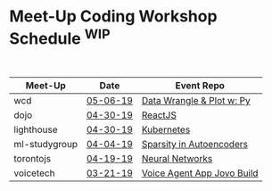 # Meet-Up Coding Workshop Schedule  <sup> WIP </sup>

<br />

| Meet-Up                  | Date                              | Event Repo                                                                              |
| ------------------------ | --------------------------------- | --------------------------------------------------------------------------------------- |
| wcd <!-- weclouddata --> | [05-06-19](https://is.gd/d8jKCT)  | [Data Wrangle & Plot w: Py](https://github.com/mori-c/meetups/tree/master/wcd)          |
| dojo                     | [04-30-19](https://is.gd/ejhvWj)  | [ReactJS](https://github.com/mori-c/meetup/tree/master/dojo/react)                      |
| lighthouse               | [04-30-19](https://is.gd/XsTLk8 ) | [Kubernetes](https://github.com/mori-c/meetup/tree/master/lighthouse/kubernetes)        |     
| ml-studygroup            | [04-04-19](https://is.gd/BJkg4W)  | [Sparsity in Autoencoders](https://github.com/mori-c/meetup/tree/master/ml-studygroup)  |   
| torontojs                | [04-19-19](https://is.gd/wCH5Qi)  | [Neural Networks](https://github.com/mori-c/meetup/tree/master/torontojs)               |         
| voicetech                | [03-21-19](https://is.gd/VdkA7S)  | [Voice Agent App Jovo Build](https://github.com/mori-c/meetup/tree/master/voicetech)    |  

<br />
<br />
<br />
<br />


